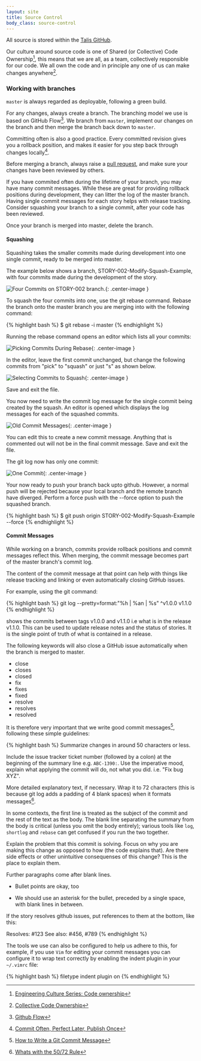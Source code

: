 ```yaml
---
layout: site
title: Source Control
body_class: source-control
---
```



All source is stored within the [Talis GitHub](https://github.com/talis).

Our culture around source code is one of Shared (or Collective) Code Ownership[^1], this means that we are all, as a team, collectively responsible for our code. We all own the code and in principle any one of us can make changes anywhere[^2]. 

### Working with branches

`master` is always regarded as deployable, following a green build.

For any changes, always create a branch. The branching model we use is based on GitHub Flow[^3]. We branch from `master`, implement our changes on the branch and then merge the branch back down to `master`.

Committing often is also a good practice. Every committed revision gives you a rollback position, and makes it easier for you step back through changes locally[^4].

Before merging a branch, always raise a [pull request](code-reviews.html), and make sure your changes have been reviewed by others.

If you have commited often during the lifetime of your branch, you may have many commit messages. While these are great for providing rollback positions during development, they can litter the log of the master branch. Having single commit messages for each story helps with release tracking. Consider squashing your branch to a single commit, after your code has been reviewed.   

Once your branch is merged into master, delete the branch.

#### Squashing

Squashing takes the smaller commits made during development into one single commit, ready to be merged into master.

The example  below shows a branch, STORY-002-Modify-Squash-Example, with four commits made during the development of the story.

![Four Commits on STORY-002 branch.](/images/topics/squash/squash_example_001.png){: .center-image }

To squash the four commits into one, use the git rebase command. Rebase the branch onto the master branch you are merging into with the following command:

{% highlight bash %}
$ git rebase -i master
{% endhighlight %}

Running the rebase command opens an editor which lists all your commits:

![Picking Commits During Rebase](/images/topics/squash/squash_example_002.png){: .center-image }

In the editor, leave the first commit unchanged, but change the following commits from "pick" to "squash" or just "s" as shown below.

![Selecting Commits to Squash](/images/topics/squash/squash_example_003.png){: .center-image }

Save and exit the file.

You now need to write the commit log message for the single commit being created by the squash. An editor is opened which displays the log messages for each of the squashed commits. 

![Old Commit Messages](/images/topics/squash/squash_example_004.png){: .center-image }

You can edit this to create a new commit message. Anything that is commented out will not be in the final commit message. Save and exit the file.

The git log now has only one commit:

![One Commit](/images/topics/squash/squash_example_005.png){: .center-image }

Your now ready to push your branch back upto github. However, a normal push will be rejected because your local branch and the remote branch have diverged. Perform a force push with the --force option to push the squashed branch.

{% highlight bash %}
$ git push origin STORY-002-Modify-Squash-Example --force
{% endhighlight %}

#### Commit Messages

While working on a branch, commits provide rollback positions and commit messages reflect this. When merging, the commit message becomes part of the master branch's commit log. 

The content of the commit message at that point can help with things like release tracking and linking or even automatically closing GitHub issues.

For example, using the git command:

{% highlight bash %}
git log --pretty=format:"%h | %an | %s" ^v1.0.0 v1.1.0
{% endhighlight %}

shows the commits between tags v1.0.0 and v1.1.0 i.e what is in the release v1.1.0. This can be used to update release notes and the status of stories. It is the single point of truth of what is contained in a release.

The following keywords will also close a GitHub issue automatically when the branch is merged to master.

<ul>
	<li>close</li>
	<li>closes</li>
	<li>closed</li>
	<li>fix</li>
	<li>fixes</li>
	<li>fixed</li>
	<li>resolve</li>
	<li>resolves</li>
	<li>resolved</li>
</ul>

It is therefore very important that we write good commit messages[^5], following these simple guidelines:

{% highlight bash %}
Summarize changes in around 50 characters or less. 

Include the issue tracker ticket number (followed by a colon) at the beginning of the summary line e.g. `ABC-1390:`. Use the imperative mood, explain what applying the commit will do, not what you did. i.e. "Fix bug XYZ".

More detailed explanatory text, if necessary. Wrap it to 72
characters (this is because git log adds a padding of 4 blank spaces) when it formats messages[^6]. 

In some contexts, the first line is treated as the
subject of the commit and the rest of the text as the body. The
blank line separating the summary from the body is critical (unless
you omit the body entirely); various tools like `log`, `shortlog`
and `rebase` can get confused if you run the two together.

Explain the problem that this commit is solving. Focus on why you
are making this change as opposed to how (the code explains that).
Are there side effects or other unintuitive consequenses of this
change? This is the place to explain them.

Further paragraphs come after blank lines.

 * Bullet points are okay, too

 * We should use an asterisk for the bullet, preceded
   by a single space, with blank lines in between.

If the story resolves github issues, put references to them at the bottom,
like this:

Resolves: #123
See also: #456, #789
{% endhighlight %}

The tools we use can also be configured to help us adhere to this, for example, if you use `Vim` for editing your commit messages you can configure it to wrap text correctly by enabling the indent plugin in your `~/.vimrc` file:

{% highlight bash %}
filetype indent plugin on
{% endhighlight %}



[^1]: [Engineering Culture Series: Code ownership](https://code.facebook.com/posts/263824650408138/engineering-culture-series-code-ownership/)
[^2]: [Collective Code Ownership](http://www.jamesshore.com/Agile-Book/collective_code_ownership.html)
[^3]: [Github Flow](https://guides.github.com/introduction/flow/)
[^4]: [Commit Often, Perfect Later, Publish Once](https://sethrobertson.github.io/GitBestPractices/)
[^5]: [How to Write a Git Commit Message](http://chris.beams.io/posts/git-commit/)
[^6]: [Whats with the 50/72 Rule](https://medium.com/@preslavrachev/what-s-with-the-50-72-rule-8a906f61f09c)